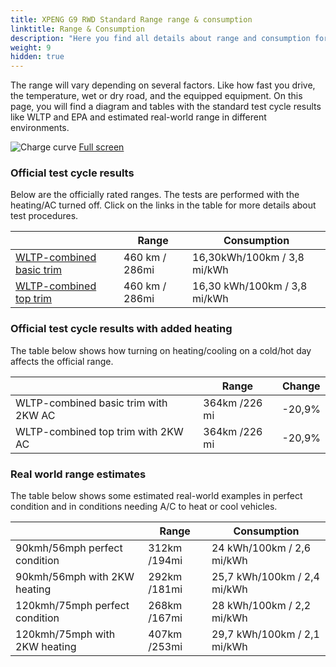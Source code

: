 ```yaml
---
title: XPENG G9 RWD Standard Range range & consumption
linktitle: Range & Consumption
description: "Here you find all details about range and consumption for XPENG G9 RWD Standard Range."
weight: 9
hidden: true
---
```

<!-- markdownlint-disable MD033 -->
<object type="image/svg+xml" data="../modelnavigation.svg"></object>

The range will vary depending on several factors. Like how fast you drive, the temperature, wet or dry road, and the equipped equipment. On this page, you will find a diagram and tables with the standard test cycle results like WLTP and EPA and estimated real-world range in different environments. 

![Charge curve](../range.svg  "Range information")
[Full screen](../range.svg)

### Official test cycle results

Below are the officially rated ranges. The tests are performed with the heating/AC turned off. Click on the links in the table for more details about test procedures. 

| | Range  | Consumption  |
|----|-----|------|
| [WLTP-combined basic trim](../../../../../guides/understandingrange/wltp/) | 460 km / 286mi |16,30kWh/100km / 3,8 mi/kWh | 
| [WLTP-combined top trim](../../../../../guides/understandingrange/wltp/) | 460 km / 286mi | 16,30 kWh/100km / 3,8 mi/kWh | 

### Official test cycle results with added heating

The table below shows how turning on heating/cooling on a cold/hot day affects the official range. 

| | Range  | Change  |
|----|-----|------|
| WLTP-combined basic trim with 2KW AC | 364km /226 mi | -20,9%|
| WLTP-combined top trim with 2KW AC | 364km /226 mi | -20,9%|

### Real world range estimates

The table below shows some estimated real-world examples in perfect condition and in conditions needing A/C to heat or cool vehicles. 

| | Range  | Consumption  |
|----|-----|------|
| 90kmh/56mph perfect condition | 312km /194mi| 24 kWh/100km / 2,6 mi/kWh |
| 90kmh/56mph with 2KW heating | 292km /181mi| 25,7 kWh/100km / 2,4 mi/kWh |
| 120kmh/75mph perfect condition | 268km /167mi| 28 kWh/100km / 2,2 mi/kWh |
| 120kmh/75mph with 2KW heating | 407km /253mi| 29,7 kWh/100km / 2,1 mi/kWh |
